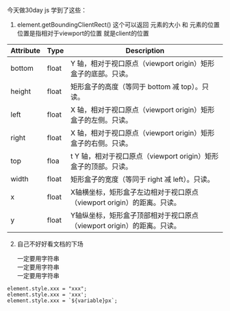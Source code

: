 今天做30day js 
学到了这些：



1. element.getBoundingClientRect()
这个可以返回 元素的大小 和 元素的位置
位置是指相对于viewport的位置
就是client的位置

Attribute|	Type|	Description
---|---|---
bottom|	float|	Y 轴，相对于视口原点（viewport origin）矩形盒子的底部。只读。
height|	float|	矩形盒子的高度（等同于 bottom 减 top）。只读。
left|	float|	X 轴，相对于视口原点（viewport origin）矩形盒子的左侧。只读。
right|	float|	X 轴，相对于视口原点（viewport origin）矩形盒子的右侧。只读。
top|	floa|t	Y 轴，相对于视口原点（viewport origin）矩形盒子的顶部。只读。
width|	float|	矩形盒子的宽度（等同于 right 减 left）。只读。
x|	float|	X轴横坐标，矩形盒子左边相对于视口原点（viewport origin）的距离。只读。
y|	float|	Y轴纵坐标，矩形盒子顶部相对于视口原点（viewport origin）的距离。只读。


2. 自己不好好看文档的下场

    一定要用字符串     
    一定要用字符串    
    一定要用字符串    


```
element.style.xxx = "xxx";
element.style.xxx = 'xxx';
element.style.xxx = `${variable}px`;
```
